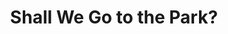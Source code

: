 ---
title: Shall We Go to the Park?
category: paintings
series: today's words
year: 2019
image: shallwegotothepark.jpg
size: 
materials: acrylic on canvas
---